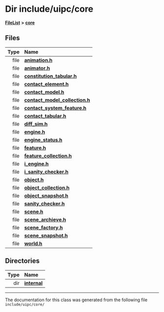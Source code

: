 

# Dir include/uipc/core



[**FileList**](files.md) **>** [**core**](dir_eca9d1283f7cad9ff89c5ab44937d4d9.md)












## Files

| Type | Name |
| ---: | :--- |
| file | [**animation.h**](animation_8h.md) <br> |
| file | [**animator.h**](animator_8h.md) <br> |
| file | [**constitution\_tabular.h**](constitution__tabular_8h.md) <br> |
| file | [**contact\_element.h**](contact__element_8h.md) <br> |
| file | [**contact\_model.h**](contact__model_8h.md) <br> |
| file | [**contact\_model\_collection.h**](contact__model__collection_8h.md) <br> |
| file | [**contact\_system\_feature.h**](contact__system__feature_8h.md) <br> |
| file | [**contact\_tabular.h**](contact__tabular_8h.md) <br> |
| file | [**diff\_sim.h**](diff__sim_8h.md) <br> |
| file | [**engine.h**](engine_8h.md) <br> |
| file | [**engine\_status.h**](engine__status_8h.md) <br> |
| file | [**feature.h**](feature_8h.md) <br> |
| file | [**feature\_collection.h**](feature__collection_8h.md) <br> |
| file | [**i\_engine.h**](i__engine_8h.md) <br> |
| file | [**i\_sanity\_checker.h**](i__sanity__checker_8h.md) <br> |
| file | [**object.h**](object_8h.md) <br> |
| file | [**object\_collection.h**](object__collection_8h.md) <br> |
| file | [**object\_snapshot.h**](object__snapshot_8h.md) <br> |
| file | [**sanity\_checker.h**](sanity__checker_8h.md) <br> |
| file | [**scene.h**](scene_8h.md) <br> |
| file | [**scene\_archieve.h**](scene__archieve_8h.md) <br> |
| file | [**scene\_factory.h**](scene__factory_8h.md) <br> |
| file | [**scene\_snapshot.h**](scene__snapshot_8h.md) <br> |
| file | [**world.h**](world_8h.md) <br> |


## Directories

| Type | Name |
| ---: | :--- |
| dir | [**internal**](dir_115c6c39d81d30f3e74f2509c90b0b60.md) <br> |

























































------------------------------
The documentation for this class was generated from the following file `include/uipc/core/`

